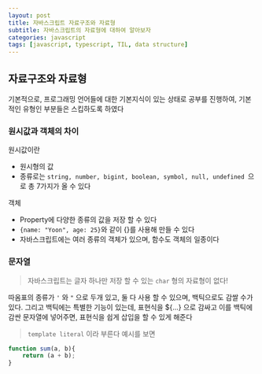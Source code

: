 ```yaml
---
layout: post
title: 자바스크립트 자료구조와 자료형
subtitle: 자바스크립트의 자료형에 대하여 알아보자
categories: javascript
tags: [javascript, typescript, TIL, data structure]
---
```


## 자료구조와 자료형

기본적으로, 프로그래밍 언어들에 대한 기본지식이 있는 상태로 공부를 진행하여, 기본적인 유형인 부분들은 스킵하도록 하였다

### 원시값과 객체의 차이

원시값이란
- 원시형의 값
- 종류로는 `string, number, bigint, boolean, symbol, null, undefined `으로 총 7가지가 올 수 있다

객체
- Property에 다양한 종류의 값을 저장 할 수 있다
- `{name: "Yoon", age: 25}`와 같이 {}를 사용해 만들 수 있다
- 자바스크립트에는 여러 종류의 객체가 있으며, 함수도 객체의 일종이다

### 문자열
> 자바스크립트는 글자 하나만 저장 할 수 있는 `char` 형의 자료형이 없다!

따옴표의 종류가 `'` 와 `"` 으로 두개 있고, 둘 다 사용 할 수 있으며, 백틱으로도 감쌀 수가 있다. 그리고 백틱에는 특별한 기능이 있는데, 표현식을 ${...} 으로 감싸고 이를 백틱에 감싼 문자열에 넣어주면, 표현식을 쉽게 삽입을 할 수 있게 해준다
> `template literal` 이라 부른다
예시를 보면
```javascript
function sum(a, b){
	return (a + b);
}
